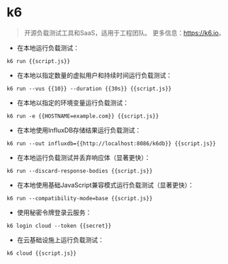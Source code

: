# k6

> 开源负载测试工具和SaaS，适用于工程团队。
> 更多信息：<https://k6.io>。

- 在本地运行负载测试：

`k6 run {{script.js}}`

- 在本地以指定数量的虚拟用户和持续时间运行负载测试：

`k6 run --vus {{10}} --duration {{30s}} {{script.js}}`

- 在本地以指定的环境变量运行负载测试：

`k6 run -e {{HOSTNAME=example.com}} {{script.js}}`

- 在本地使用InfluxDB存储结果运行负载测试：

`k6 run --out influxdb={{http://localhost:8086/k6db}} {{script.js}}`

- 在本地运行负载测试并丢弃响应体（显著更快）：

`k6 run --discard-response-bodies {{script.js}}`

- 在本地使用基础JavaScript兼容模式运行负载测试（显著更快）：

`k6 run --compatibility-mode=base {{script.js}}`

- 使用秘密令牌登录云服务：

`k6 login cloud --token {{secret}}`

- 在云基础设施上运行负载测试：

`k6 cloud {{script.js}}`